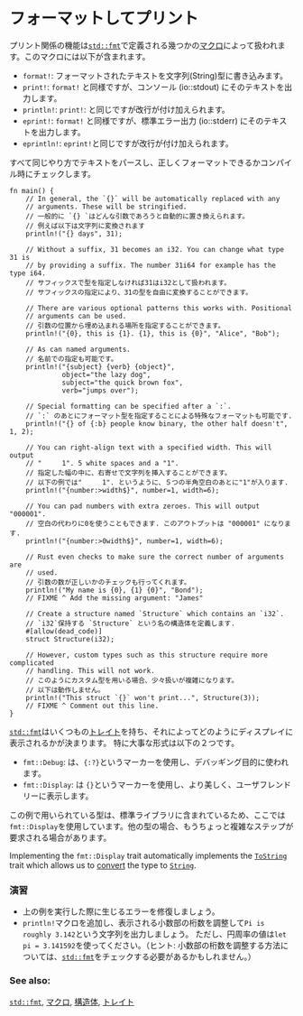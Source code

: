 <!--
# Formatted print
-->
# フォーマットしてプリント

<!--
Printing is handled by a series of [`macros`][macros] defined in [`std::fmt`][fmt]
some of which include:
-->
プリント関係の機能は[`std::fmt`][fmt]で定義される幾つかの[マクロ][macros]によって扱われます。このマクロには以下が含まれます。

<!--
* `format!`: write formatted text to [`String`][string]
* `print!`: same as `format!` but the text is printed to the console (io::stdout).
* `println!`: same as `print!` but a newline is appended.
* `eprint!`: same as `format!` but the text is printed to the standard error (io::stderr).
* `eprintln!`: same as `eprint!`but a newline is appended.
-->
* `format!`: フォーマットされたテキストを文字列(String)型に書き込みます。
* `print!`: `format!` と同様ですが、コンソール (io::stdout) にそのテキストを出力します。
* `println!`: `print!`: と同じですが改行が付け加えられます。
* `eprint!`: `format!` と同様ですが、標準エラー出力 (io::stderr) にそのテキストを出力します。
* `eprintln!`: `eprint!`と同じですが改行が付け加えられます。

<!--
All parse text in the same fashion. As a plus, Rust checks formatting
correctness at compile time.
-->
すべて同じやり方でテキストをパースし、正しくフォーマットできるかコンパイル時にチェックします。

```rust,editable,ignore,mdbook-runnable
fn main() {
    // In general, the `{}` will be automatically replaced with any
    // arguments. These will be stringified.
    // 一般的に `{} `はどんな引数であろうと自動的に置き換えられます。
    // 例えば以下は文字列に変換されます
    println!("{} days", 31);

    // Without a suffix, 31 becomes an i32. You can change what type 31 is
    // by providing a suffix. The number 31i64 for example has the type i64.
    // サフィックスで型を指定しなければ31はi32として扱われます。
    // サフィックスの指定により、31の型を自由に変換することができます。

    // There are various optional patterns this works with. Positional
    // arguments can be used.
    // 引数の位置から埋め込まれる場所を指定することができます。
    println!("{0}, this is {1}. {1}, this is {0}", "Alice", "Bob");

    // As can named arguments.
    // 名前での指定も可能です。
    println!("{subject} {verb} {object}",
             object="the lazy dog",
             subject="the quick brown fox",
             verb="jumps over");

    // Special formatting can be specified after a `:`.
    // `:` のあとにフォーマット型を指定することによる特殊なフォーマットも可能です.
    println!("{} of {:b} people know binary, the other half doesn't", 1, 2);

    // You can right-align text with a specified width. This will output
    // "     1". 5 white spaces and a "1".
    // 指定した幅の中に、右寄せで文字列を挿入することができます。
    // 以下の例では"     1". というように、５つの半角空白のあとに"1"が入ります.
    println!("{number:>width$}", number=1, width=6);

    // You can pad numbers with extra zeroes. This will output "000001".
    // 空白の代わりに0を使うこともできます. このアウトプットは "000001" になります.
    println!("{number:>0width$}", number=1, width=6);

    // Rust even checks to make sure the correct number of arguments are
    // used.
    // 引数の数が正しいかのチェックも行ってくれます。
    println!("My name is {0}, {1} {0}", "Bond");
    // FIXME ^ Add the missing argument: "James"

    // Create a structure named `Structure` which contains an `i32`.
    // `i32`保持する `Structure` という名の構造体を定義します.
    #[allow(dead_code)]
    struct Structure(i32);

    // However, custom types such as this structure require more complicated
    // handling. This will not work.
    // このようにカスタム型を用いる場合、少々扱いが複雑になります。
    // 以下は動作しません。
    println!("This struct `{}` won't print...", Structure(3));
    // FIXME ^ Comment out this line.
}
```

<!--
[`std::fmt`][fmt] contains many [`traits`][traits] which govern the display
of text. The base form of two important ones are listed below:
-->
[`std::fmt`][fmt]はいくつもの[トレイト][traits]を持ち、それによってどのようにディスプレイに表示されるかが決まります。
特に大事な形式は以下の２つです。

<!--
* `fmt::Debug`: Uses the `{:?}` marker. Format text for debugging purposes.
* `fmt::Display`: Uses the `{}` marker. Format text in a more elegant, user
friendly fashion.
-->
* `fmt::Debug`: は、`{:?}`というマーカーを使用し、デバッギング目的に使われます。
* `fmt::Display`: は `{}`というマーカーを使用し、より美しく、ユーザフレンドリーに表示します。

<!--
Here, we used `fmt::Display `because the std library provides implementations
for these types. To print text for custom types, more steps are required.
-->
この例で用いられている型は、標準ライブラリに含まれているため、ここでは`fmt::Display`を使用しています。他の型の場合、もうちょっと複雑なステップが要求される場合があります。

Implementing the `fmt::Display` trait automatically implements the
[`ToString`] trait which allows us to [convert] the type to [`String`][string].

<!--
### Activities
-->
### 演習

<!--
 * Fix the two issues in the above code (see FIXME) so that it runs without
   error.
 * Add a `println!` macro that prints: `Pi is roughly 3.142` by controlling
   the number of decimal places shown. For the purposes of this exercise,
   use `let pi = 3.141592` as an estimate for pi. (Hint: you may need to
   check the [`std::fmt`][fmt] documentation for setting the number of
   decimals to display)
-->
 * 上の例を実行した際に生じるエラーを修復しましょう。
 * `println!`マクロを追加し、表示される小数部の桁数を調整して`Pi is roughly 3.142`という文字列を出力しましょう。
   ただし、円周率の値は`let pi = 3.141592`を使ってください。（ヒント: 小数部の桁数を調整する方法については、[`std::fmt`][fmt]をチェックする必要があるかもしれません。）

### See also:

<!--
[`std::fmt`][fmt], [`macros`][macros], [`struct`][structs],
and [`traits`][traits]
-->
[`std::fmt`][fmt], [マクロ][macros], [構造体][structs],
[トレイト][traits]

[fmt]: https://doc.rust-lang.org/std/fmt/
[macros]: ../macros.md
[string]: ../std/str.md
[structs]: ../custom_types/structs.md
[traits]: ../trait.md
[`ToString`]: https://doc.rust-lang.org/std/string/trait.ToString.html
[convert]: ../conversion/string.md
